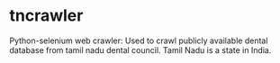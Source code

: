 # tncrawler
Python-selenium web crawler: Used to crawl publicly available dental database from tamil nadu dental council. Tamil Nadu is a state in India.
